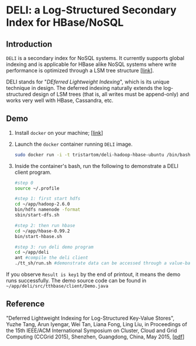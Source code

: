 DELI: a Log-Structured Secondary Index for HBase/NoSQL
======

Introduction
------
``DELI`` is a secondary index for NoSQL systems. It currently supports global indexing and is applicable for HBase alike NoSQL systems where write performance is optimized through a LSM tree structure [[link](http://en.wikipedia.org/wiki/Log-structured_merge-tree)]. 

DELI stands for "*DEferred Lightweight Indexing*", which is its unique technique in design. The deferred indexing naturally extends the log-structured design of LSM trees (that is, all writes must be append-only) and works very well with HBase, Cassandra, etc.


Demo
---

1. Install ``docker`` on your machine; [[link](https://www.docker.com)]  
2. Launch the ``docker`` container running ``DELI`` image.  

    ```bash
    sudo docker run -i -t tristartom/deli-hadoop-hbase-ubuntu /bin/bash 
    ```
3. Inside the container's bash, run the following to demonstrate a DELI client program.  
    ```bash
    #step 0                       
    source ~/.profile
    
    #step 1: first start hdfs                       
    cd ~/app/hadoop-2.6.0 
    bin/hdfs namenode -format 
    sbin/start-dfs.sh  
    
    #step 2: then run hbase                         
    cd ~/app/hbase-0.99.2 
    bin/start-hbase.sh  
    
    #step 3: run deli demo program
    cd ~/app/deli
    ant #compile the deli client
    ./tt_sh/run.sh #demonstrate data can be accessed through a value-based Get (GetByIndex).
    ```

If you observe ``Result is key1`` by the end of printout, it means the demo runs successfully. The demo source code can be found in ``~/app/deli/src/tthbase/client/Demo.java``

Reference
---

"Deferred Lightweight Indexing for Log-Structured Key-Value Stores", Yuzhe Tang, Arun Iyengar, Wei Tan, Liana Fong, Ling Liu, in Proceedings of the 15th IEEE/ACM International Symposium on Cluster, Cloud and Grid Computing (CCGrid 2015), Shenzhen, Guangdong, China, May 2015, [[pdf](http://tristartom.github.io/docs/ccgrid15.pdf)]
